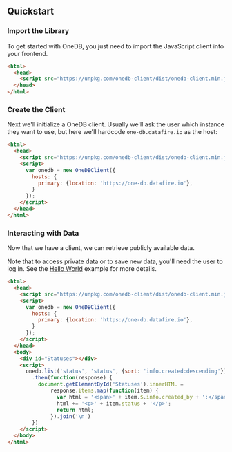 ## Quickstart

### Import the Library

To get started with OneDB, you just need to import the JavaScript client into your frontend.

```html
<html>
  <head>
    <script src="https://unpkg.com/onedb-client/dist/onedb-client.min.js"></script>
  </head>
</html>
```

### Create the Client
Next we'll initialize a OneDB client. Usually we'll ask the user
which instance they want to use, but here we'll hardcode `one-db.datafire.io` as
the host:

```html
<html>
  <head>
    <script src="https://unpkg.com/onedb-client/dist/onedb-client.min.js"></script>
    <script>
      var onedb = new OneDBClient({
        hosts: {
          primary: {location: 'https://one-db.datafire.io'},
        }
      });
    </script>
  </head>
</html>
```

### Interacting with Data

Now that we have a client, we can retrieve publicly available data.

Note that to access private data or to save new data, you'll need the user to log in.
See the [Hello World](/Create_an_App/Hello_World) example for more details.

```html
<html>
  <head>
    <script src="https://unpkg.com/onedb-client/dist/onedb-client.min.js"></script>
    <script>
      var onedb = new OneDBClient({
        hosts: {
          primary: {location: 'https://one-db.datafire.io'},
        }
      });
    </script>
  </head>
  <body>
    <div id="Statuses"></div>
    <script>
      onedb.list('status', 'status', {sort: 'info.created:descending'})
        .then(function(response) {
          document.getElementById('Statuses').innerHTML =
              response.items.map(function(item) {
                var html = '<span>' + item.$.info.created_by + ':</span>';
                html += '<p>' + item.status + '</p>';
                return html;
              }).join('\n')
        })
    </script>
  </body>
</html>
```
